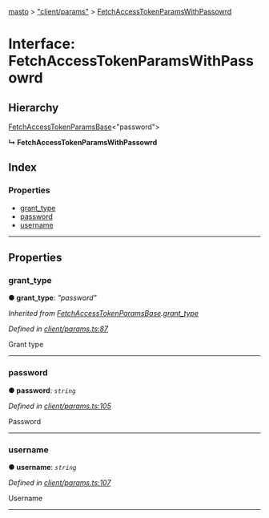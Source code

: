 [masto](../README.md) > ["client/params"](../modules/_client_params_.md) > [FetchAccessTokenParamsWithPassowrd](../interfaces/_client_params_.fetchaccesstokenparamswithpassowrd.md)

# Interface: FetchAccessTokenParamsWithPassowrd

## Hierarchy

 [FetchAccessTokenParamsBase](_client_params_.fetchaccesstokenparamsbase.md)<"password">

**↳ FetchAccessTokenParamsWithPassowrd**

## Index

### Properties

* [grant_type](_client_params_.fetchaccesstokenparamswithpassowrd.md#grant_type)
* [password](_client_params_.fetchaccesstokenparamswithpassowrd.md#password)
* [username](_client_params_.fetchaccesstokenparamswithpassowrd.md#username)

---

## Properties

<a id="grant_type"></a>

###  grant_type

**● grant_type**: *"password"*

*Inherited from [FetchAccessTokenParamsBase](_client_params_.fetchaccesstokenparamsbase.md).[grant_type](_client_params_.fetchaccesstokenparamsbase.md#grant_type)*

*Defined in [client/params.ts:87](https://github.com/neet/masto.js/blob/886ec98/src/client/params.ts#L87)*

Grant type

___
<a id="password"></a>

###  password

**● password**: *`string`*

*Defined in [client/params.ts:105](https://github.com/neet/masto.js/blob/886ec98/src/client/params.ts#L105)*

Password

___
<a id="username"></a>

###  username

**● username**: *`string`*

*Defined in [client/params.ts:107](https://github.com/neet/masto.js/blob/886ec98/src/client/params.ts#L107)*

Username

___

